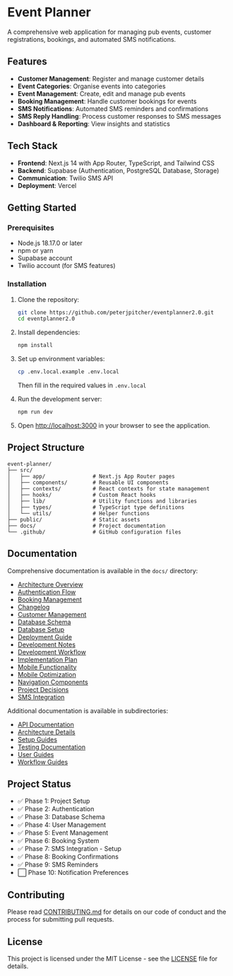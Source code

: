 # Event Planner

A comprehensive web application for managing pub events, customer registrations, bookings, and automated SMS notifications.

## Features

- **Customer Management**: Register and manage customer details
- **Event Categories**: Organise events into categories
- **Event Management**: Create, edit and manage pub events
- **Booking Management**: Handle customer bookings for events
- **SMS Notifications**: Automated SMS reminders and confirmations
- **SMS Reply Handling**: Process customer responses to SMS messages
- **Dashboard & Reporting**: View insights and statistics

## Tech Stack

- **Frontend**: Next.js 14 with App Router, TypeScript, and Tailwind CSS
- **Backend**: Supabase (Authentication, PostgreSQL Database, Storage)
- **Communication**: Twilio SMS API
- **Deployment**: Vercel

## Getting Started

### Prerequisites

- Node.js 18.17.0 or later
- npm or yarn
- Supabase account
- Twilio account (for SMS features)

### Installation

1. Clone the repository:
   ```bash
   git clone https://github.com/peterjpitcher/eventplanner2.0.git
   cd eventplanner2.0
   ```

2. Install dependencies:
   ```bash
   npm install
   ```

3. Set up environment variables:
   ```bash
   cp .env.local.example .env.local
   ```
   Then fill in the required values in `.env.local`

4. Run the development server:
   ```bash
   npm run dev
   ```

5. Open [http://localhost:3000](http://localhost:3000) in your browser to see the application.

## Project Structure

```
event-planner/
├── src/
│   ├── app/               # Next.js App Router pages
│   ├── components/        # Reusable UI components
│   ├── contexts/          # React contexts for state management
│   ├── hooks/             # Custom React hooks
│   ├── lib/               # Utility functions and libraries
│   ├── types/             # TypeScript type definitions
│   └── utils/             # Helper functions
├── public/                # Static assets
├── docs/                  # Project documentation
└── .github/               # GitHub configuration files
```

## Documentation

Comprehensive documentation is available in the `docs/` directory:

- [Architecture Overview](docs/ARCHITECTURE.md)
- [Authentication Flow](docs/AUTHENTICATION.md)
- [Booking Management](docs/BOOKING_MANAGEMENT.md)
- [Changelog](docs/CHANGELOG.md)
- [Customer Management](docs/CUSTOMER_MANAGEMENT.md)
- [Database Schema](docs/DATABASE_SCHEMA.md)
- [Database Setup](docs/DATABASE_SETUP.sql)
- [Deployment Guide](docs/DEPLOYMENT.md)
- [Development Notes](docs/DEVELOPMENT_NOTES.md)
- [Development Workflow](docs/DEVELOPMENT_WORKFLOW.md)
- [Implementation Plan](docs/IMPLEMENTATION_PLAN.md)
- [Mobile Functionality](docs/MOBILE_FUNCTIONALITY.md)
- [Mobile Optimization](docs/MOBILE_OPTIMIZATION.md)
- [Navigation Components](docs/NAVIGATION.md)
- [Project Decisions](docs/DECISIONS.md)
- [SMS Integration](docs/SMS_INTEGRATION.md)

Additional documentation is available in subdirectories:
- [API Documentation](docs/api/)
- [Architecture Details](docs/architecture/)
- [Setup Guides](docs/setup/)
- [Testing Documentation](docs/testing/)
- [User Guides](docs/user-guides/)
- [Workflow Guides](docs/workflows/)

## Project Status

- ✅ Phase 1: Project Setup
- ✅ Phase 2: Authentication
- ✅ Phase 3: Database Schema
- ✅ Phase 4: User Management
- ✅ Phase 5: Event Management
- ✅ Phase 6: Booking System
- ✅ Phase 7: SMS Integration - Setup
- ✅ Phase 8: Booking Confirmations
- ✅ Phase 9: SMS Reminders
- ⬜ Phase 10: Notification Preferences

## Contributing

Please read [CONTRIBUTING.md](.github/CONTRIBUTING.md) for details on our code of conduct and the process for submitting pull requests.

## License

This project is licensed under the MIT License - see the [LICENSE](LICENSE) file for details. 